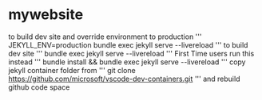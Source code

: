 # mywebsite
to build dev site and override environment to production
'''
JEKYLL_ENV=production bundle exec jekyll serve --livereload
'''
to build dev site 
'''
bundle exec jekyll serve --livereload
'''
First Time users run this instead
'''
bundle install && bundle exec jekyll serve --livereload
'''
copy jekyll container folder from
'''
git clone https://github.com/microsoft/vscode-dev-containers.git
'''
and rebuild github code space
